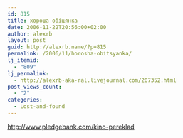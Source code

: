 ```yaml
---
id: 815
title: хороша обіцянка
date: 2006-11-22T20:56:00+02:00
author: alexrb
layout: post
guid: http://alexrb.name/?p=815
permalink: /2006/11/horosha-obitsyanka/
lj_itemid:
  - "809"
lj_permalink:
  - http://alexrb-aka-ral.livejournal.com/207352.html
post_views_count:
  - "2"
categories:
  - Lost-and-found
---
```

http://www.pledgebank.com/kino-pereklad